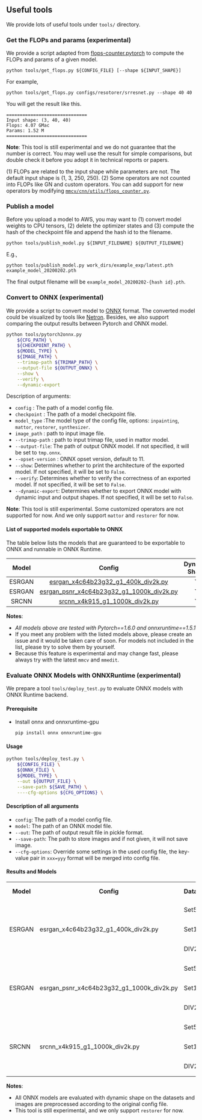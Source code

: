 ## Useful tools

We provide lots of useful tools under `tools/` directory.

### Get the FLOPs and params (experimental)

We provide a script adapted from [flops-counter.pytorch](https://github.com/sovrasov/flops-counter.pytorch) to compute the FLOPs and params of a given model.

```shell
python tools/get_flops.py ${CONFIG_FILE} [--shape ${INPUT_SHAPE}]
```

For example,
```shell
python tools/get_flops.py configs/resotorer/srresnet.py --shape 40 40
```
You will get the result like this.

```
==============================
Input shape: (3, 40, 40)
Flops: 4.07 GMac
Params: 1.52 M
==============================
```

**Note**: This tool is still experimental and we do not guarantee that the number is correct. You may well use the result for simple comparisons, but double check it before you adopt it in technical reports or papers.

(1) FLOPs are related to the input shape while parameters are not. The default input shape is (1, 3, 250, 250).
(2) Some operators are not counted into FLOPs like GN and custom operators.
You can add support for new operators by modifying [`mmcv/cnn/utils/flops_counter.py`](https://github.com/open-mmlab/mmcv/blob/master/mmcv/cnn/utils/flops_counter.py).

### Publish a model

Before you upload a model to AWS, you may want to
(1) convert model weights to CPU tensors, (2) delete the optimizer states and
(3) compute the hash of the checkpoint file and append the hash id to the filename.

```shell
python tools/publish_model.py ${INPUT_FILENAME} ${OUTPUT_FILENAME}
```

E.g.,

```shell
python tools/publish_model.py work_dirs/example_exp/latest.pth example_model_20200202.pth
```

The final output filename will be `example_model_20200202-{hash id}.pth`.

### Convert to ONNX (experimental)

We provide a script to convert model to [ONNX](https://github.com/onnx/onnx) format. The converted model could be visualized by tools like [Netron](https://github.com/lutzroeder/netron). Besides, we also support comparing the output results between Pytorch and ONNX model.

```bash
python tools/pytorch2onnx.py
    ${CFG_PATH} \
    ${CHECKPOINT_PATH} \
    ${MODEL_TYPE} \
    ${IMAGE_PATH} \
    --trimap-path ${TRIMAP_PATH} \
    --output-file ${OUTPUT_ONNX} \
    --show \
    --verify \
    --dynamic-export
```

Description of arguments:

- `config` : The path of a model config file.
- `checkpoint` : The path of a model checkpoint file.
- `model_type` :The model type of the config file, options: `inpainting`, `mattor`, `restorer`, `synthesizer`.
- `image_path` : path to input image file.
- `--trimap-path` : path to input trimap file, used in mattor model.
- `--output-file`: The path of output ONNX model. If not specified, it will be set to `tmp.onnx`.
- `--opset-version` : ONNX opset version, default to 11.
- `--show`: Determines whether to print the architecture of the exported model. If not specified, it will be set to `False`.
- `--verify`: Determines whether to verify the correctness of an exported model. If not specified, it will be set to `False`.
- `--dynamic-export`: Determines whether to export ONNX model with dynamic input and output shapes. If not specified, it will be set to `False`.

**Note**: This tool is still experimental. Some customized operators are not supported for now. And we only support `mattor` and `restorer` for now.

#### List of supported models exportable to ONNX

The table below lists the models that are guaranteed to be exportable to ONNX and runnable in ONNX Runtime.

| Model  |                                                                               Config                                                                                | Dynamic Shape | Batch Inference | Note  |
| :----: | :-----------------------------------------------------------------------------------------------------------------------------------------------------------------: | :-----------: | :-------------: | :---: |
| ESRGAN |       [esrgan_x4c64b23g32_g1_400k_div2k.py](https://github.com/open-mmlab/mmediting/blob/master/configs/restorers/esrgan/esrgan_x4c64b23g32_g1_400k_div2k.py)       |       Y       |        Y        |       |
| ESRGAN | [esrgan_psnr_x4c64b23g32_g1_1000k_div2k.py](https://github.com/open-mmlab/mmediting/blob/master/configs/restorers/esrgan/esrgan_psnr_x4c64b23g32_g1_1000k_div2k.py) |       Y       |        Y        |       |
| SRCNN  |            [srcnn_x4k915_g1_1000k_div2k.py](https://github.com/open-mmlab/mmediting/blob/master/configs/restorers/srcnn/srcnn_x4k915_g1_1000k_div2k.py)             |       Y       |        Y        |       |

**Notes**:

- *All models above are tested with Pytorch==1.6.0 and onnxruntime==1.5.1*
- If you meet any problem with the listed models above, please create an issue and it would be taken care of soon. For models not included in the list, please try to solve them by yourself.
- Because this feature is experimental and may change fast, please always try with the latest `mmcv` and `mmedit`.

### Evaluate ONNX Models with ONNXRuntime (experimental)

We prepare a tool `tools/deploy_test.py` to evaluate ONNX models with ONNX Runtime backend.

#### Prerequisite

- Install onnx and onnxruntime-gpu

  ```shell
  pip install onnx onnxruntime-gpu
  ```

#### Usage

```bash
python tools/deploy_test.py \
    ${CONFIG_FILE} \
    ${ONNX_FILE} \
    ${MODEL_TYPE} \
    --out ${OUTPUT_FILE} \
    --save-path ${SAVE_PATH} \
    ----cfg-options ${CFG_OPTIONS} \
```

#### Description of all arguments

- `config`: The path of a model config file.
- `model`: The path of an ONNX model file.
- `--out`: The path of output result file in pickle format.
- `--save-path`: The path to store images and if not given, it will not save image.
- `--cfg-options`: Override some settings in the used config file, the key-value pair in `xxx=yyy` format will be merged into config file.

#### Results and Models

<table>
	<tr>
	    <th>Model</th>
	    <th>Config</th>
	    <th>Dataset</th>
	    <th>Metric</th>
	    <th>PyTorch</th>
	    <th>ONNX Runtime</th>
	</tr>
    <tr>
	    <td rowspan="6">ESRGAN</td>
	    <td rowspan="6">esrgan_x4c64b23g32_g1_400k_div2k.py</td>
	    <td rowspan="2">Set5</td>
        <td>PSNR</td>
        <td>28.2700</td>
        <td>28.2619</td>
    </tr>
    <tr>
        <td>SSIM</td>
        <td>0.7778</td>
        <td>0.7784</td>
    </tr>
    <tr>
        <td rowspan="2">Set14</td>
        <td>PSNR</td>
        <td>24.6328</td>
        <td>24.6290</td>
    </tr>
    <tr>
        <td>SSIM</td>
        <td>0.6491</td>
        <td>0.6494</td>
    </tr>
    <tr>
        <td rowspan="2">DIV2K</td>
        <td>PSNR</td>
        <td>26.6531</td>
        <td>26.6532</td>
    </tr>
    <tr>
        <td>SSIM</td>
        <td>0.7340</td>
        <td>0.7340</td>
    </tr>
    <tr>
	    <td rowspan="6">ESRGAN</td>
	    <td rowspan="6">esrgan_psnr_x4c64b23g32_g1_1000k_div2k.py</td>
	    <td rowspan="2">Set5</td>
        <td>PSNR</td>
        <td>30.6428</td>
        <td>30.6307</td>
    </tr>
    <tr>
        <td>SSIM</td>
        <td>0.8559</td>
        <td>0.8565</td>
    </tr>
    <tr>
        <td rowspan="2">Set14</td>
        <td>PSNR</td>
        <td>27.0543</td>
        <td>27.0422</td>
    </tr>
    <tr>
        <td>SSIM</td>
        <td>0.7447</td>
        <td>0.7450</td>
    </tr>
    <tr>
        <td rowspan="2">DIV2K</td>
        <td>PSNR</td>
        <td>29.3354</td>
        <td>29.3354</td>
    </tr>
    <tr>
        <td>SSIM</td>
        <td>0.8263</td>
        <td>0.8263</td>
    </tr>
    <tr>
	    <td rowspan="6">SRCNN</td>
	    <td rowspan="6">srcnn_x4k915_g1_1000k_div2k.py</td>
	    <td rowspan="2">Set5</td>
        <td>PSNR</td>
        <td>28.4316</td>
        <td>28.4120</td>
    </tr>
    <tr>
        <td>SSIM</td>
        <td>0.8099</td>
        <td>0.8106</td>
    </tr>
    <tr>
        <td rowspan="2">Set14</td>
        <td>PSNR</td>
        <td>25.6486</td>
        <td>25.6367</td>
    </tr>
    <tr>
        <td>SSIM</td>
        <td>0.7014</td>
        <td>0.7015</td>
    </tr>
    <tr>
        <td rowspan="2">DIV2K</td>
        <td>PSNR</td>
        <td>27.7460</td>
        <td>27.7460</td>
    </tr>
    <tr>
        <td>SSIM</td>
        <td>0.7854</td>
        <td>0.78543</td>
    </tr>
</table>

**Notes**:

- All ONNX models are evaluated with dynamic shape on the datasets and images are preprocessed according to the original config file.
- This tool is still experimental, and we only support `restorer` for now.
